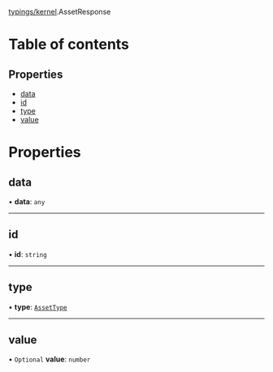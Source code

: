 [typings/kernel](../modules/typings_kernel.md).AssetResponse

# Table of contents

## Properties

- [data](typings_kernel.AssetResponse.md#data)
- [id](typings_kernel.AssetResponse.md#id)
- [type](typings_kernel.AssetResponse.md#type)
- [value](typings_kernel.AssetResponse.md#value)

# Properties

## data

• **data**: `any`

___

## id

• **id**: `string`

___

## type

• **type**: [`AssetType`](typings_kernel.AssetType.md)

___

## value

• `Optional` **value**: `number`
